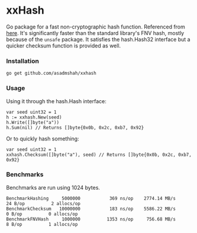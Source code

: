 # xxHash
Go package for a fast non-cryptographic hash function. Referenced from
[here](https://code.google.com/p/xxhash/). It's significantly faster than the
standard library's FNV hash, mostly because of the `unsafe` package. It
satisfies the hash.Hash32 interface but a quicker checksum function is provided
as well.

### Installation
~~~
go get github.com/asadmshah/xxhash
~~~

### Usage
Using it through the hash.Hash interface:
~~~
var seed uint32 = 1
h := xxhash.New(seed)
h.Write([]byte("a"))
h.Sum(nil) // Returns []byte{0x0b, 0x2c, 0xb7, 0x92}
~~~
Or to quickly hash something:
~~~
var seed uint32 = 1
xxhash.Checksum([]byte("a"), seed) // Returns []byte{0x0b, 0x2c, 0xb7, 0x92}
~~~

### Benchmarks
Benchmarks are run using 1024 bytes.
~~~
BenchmarkHashing	 5000000	       369 ns/op	2774.14 MB/s	      24 B/op	       2 allocs/op
BenchmarkChecksum	10000000	       183 ns/op	5586.22 MB/s	       0 B/op	       0 allocs/op
BenchmarkFNVHash	 1000000	      1353 ns/op	 756.68 MB/s	       8 B/op	       1 allocs/op
~~~
